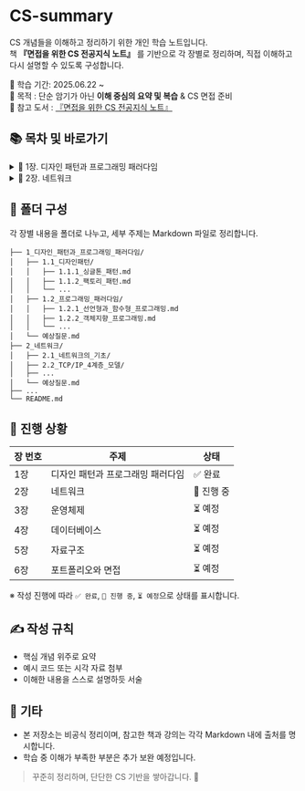# CS-summary
CS 개념들을 이해하고 정리하기 위한 개인 학습 노트입니다.  
책 **『면접을 위한 CS 전공지식 노트』** 를 기반으로 각 장별로 정리하며, 직접 이해하고 다시 설명할 수 있도록 구성합니다.

📅 학습 기간: 2025.06.22 ~   
🧠 목적 : 단순 암기가 아닌 **이해 중심의 요약 및 복습** & CS 면접 준비   
📙 참고 도서 : [『면접을 위한 CS 전공지식 노트』](https://www.google.com/search?gs_ssp=eJwBOQDG_woNL2cvMTFxYnQzd2N3bTABSibrqbTsoJHsnYTsnITtlZwgY3Mg7KCE6rO17KeA7IudIOuFuO2KuNnxHco&q=%EB%A9%B4%EC%A0%91%EC%9D%84%EC%9C%84%ED%95%9C+cs+%EC%A0%84%EA%B3%B5%EC%A7%80%EC%8B%9D+%EB%85%B8%ED%8A%B8&oq=%EB%A9%B4%EC%A0%91%EC%9D%84%EC%9C%84%ED%95%9C&gs_lcrp=EgZjaHJvbWUqBwgBEC4YgAQyBggAEEUYOTIHCAEQLhiABDIKCAIQABiiBBiJBTIHCAMQABjvBTIKCAQQABiABBiiBDIHCAUQABjvBTIKCAYQABiABBiiBNIBCDYwMDdqMGo3qAIAsAIA&sourceid=chrome&ie=UTF-8)

## 📚 목차 및 바로가기

<details>
<summary>📘 1장. 디자인 패턴과 프로그래밍 패러다임</summary>

#### 📌 1.1 디자인 패턴
- [1.1.1 싱글톤 패턴](./1장_디자인_패턴과_프로그래밍_패러다임/1.1_디자인_패턴/1.1.01_싱글톤_패턴.md)
- [1.1.2 팩토리 패턴](./1장_디자인_패턴과_프로그래밍_패러다임/1.1_디자인_패턴/1.1.02_팩토리_패턴.md)
- [1.1.3 전략 패턴](./1장_디자인_패턴과_프로그래밍_패러다임/1.1_디자인_패턴/1.1.03_전략_패턴.md)
- [1.1.4 옵저버 패턴](./1장_디자인_패턴과_프로그래밍_패러다임/1.1_디자인_패턴/1.1.04_옵저버_패턴.md)
- [1.1.5 프록시 패턴과 서버](./1장_디자인_패턴과_프로그래밍_패러다임/1.1_디자인_패턴/1.1.05_프록시_패턴과_프록시_서버.md)
- [1.1.6 이터레이터 패턴](./1장_디자인_패턴과_프로그래밍_패러다임/1.1_디자인_패턴/1.1.06_이터레이터_패턴.md)
- [1.1.7 노출모듈 패턴](./1장_디자인_패턴과_프로그래밍_패러다임/1.1_디자인_패턴/1.1.07_노출모듈_패턴.md)
- [1.1.8 MVC 패턴](./1장_디자인_패턴과_프로그래밍_패러다임/1.1_디자인_패턴/1.1.08_MVC_패턴.md)
- [1.1.9 MVP 패턴](./1장_디자인_패턴과_프로그래밍_패러다임/1.1_디자인_패턴/1.1.09_MVP_패턴.md)
- [1.1.10 MVVM 패턴](./1장_디자인_패턴과_프로그래밍_패러다임/1.1_디자인_패턴/1.1.10_MVVM_패턴.md)

#### 📌 1.2 프로그래밍 패러다임
- [1.2.1 선언형과 함수형 프로그래밍]()


#### [❓ 예상 질문](1_디자인패턴과프로그래밍패러다임/예상질문.md)

</details>

<details>
<summary>📘 2장. 네트워크</summary>

- [2.1 네트워크의 기초](2_네트워크/2.1_네트워크의_기초.md)
<!-- 추후 추가될 항목들 확장 가능 -->

</details>


## 📂 폴더 구성
각 장별 내용을 폴더로 나누고, 세부 주제는 Markdown 파일로 정리합니다.  
``` 
├── 1_디자인_패턴과_프로그래밍_패러다임/  
│   ├── 1.1_디자인패턴/  
│   │   ├── 1.1.1_싱글톤_패턴.md  
│   │   ├── 1.1.2_팩토리_패턴.md  
│   │   └── ...  
│   ├── 1.2_프로그래밍_패러다임/  
│   │   ├── 1.2.1_선언형과_함수형_프로그래밍.md  
│   │   ├── 1.2.2_객체지향_프로그래밍.md  
│   │   └── ...  
│   └── 예상질문.md  
├── 2_네트워크/  
│   ├── 2.1_네트워크의_기초/  
│   ├── 2.2_TCP/IP_4계층_모델/  
│   ├── ...  
│   └── 예상질문.md  
├── ...  
└── README.md  
```

## 📖 진행 상황

| 장 번호 | 주제 | 상태 |
|--------|------|------|
| 1장 | 디자인 패턴과 프로그래밍 패러다임 | ✅ 완료 |
| 2장 | 네트워크 | 🔄 진행 중 |
| 3장 | 운영체제 | ⏳ 예정 |
| 4장 | 데이터베이스 | ⏳ 예정 |
| 5장 | 자료구조 | ⏳ 예정 |
| 6장 | 포트폴리오와 면접 | ⏳ 예정 |

※ 작성 진행에 따라 `✅ 완료`, `🔄 진행 중`, `⏳ 예정`으로 상태를 표시합니다.

## ✍️ 작성 규칙
- 핵심 개념 위주로 요약
- 예시 코드 또는 시각 자료 첨부
- 이해한 내용을 스스로 설명하듯 서술

## 📌 기타
- 본 저장소는 비공식 정리이며, 참고한 책과 강의는 각각 Markdown 내에 출처를 명시합니다.
- 학습 중 이해가 부족한 부분은 추가 보완 예정입니다.

> 꾸준히 정리하며, 단단한 CS 기반을 쌓아갑니다. 🚀
